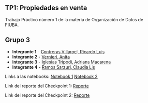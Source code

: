 ## TP1: Propiedades en venta 

Trabajo Práctico número 1 de la materia de Organización de Datos de FIUBA.

## Grupo 3
* **Integrante 1** - [Contreras Villaroel, Ricardo Luis]()
* **Integrante 2** - [Vernieri, Anita]()
* **Integrante 3** - [Iglesias Tripodi, Adriana Macarena]()
* **Integrante 4** - [Ramos Sarzuri, Claudia Lis](https://github.com/claudia-ramos)

Links a las notebooks: [Notebook 1](https://colab.research.google.com/drive/1HqquV8g1Pv3mkR5I2G_NPi3VGuQB1faK?usp=sharing)
                       [Notebook 2](https://colab.research.google.com/drive/1jPxa7j47-NAJ1vwKSwHcSW6wu2iJYuHi?usp=sharing)

Link del reporte del Checkpoint 1: [Reporte](https://docs.google.com/document/d/1lwTsQH_bivdlcxMvMPPtR9nn1ZjunhkyLH8eeJ_uATk/edit?pli=1)

Link del reporte del Checkpoint 2: [Reporte](https://docs.google.com/document/d/1LgGvYrHYqMPq_vXkMAtONWvfDbSUz-GZIJCuXWzN8T0/edit?usp=sharing)

  

